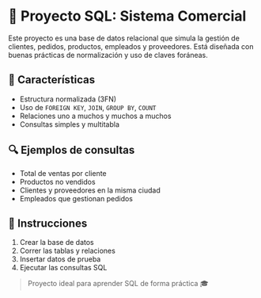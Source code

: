 # 📘 Proyecto SQL: Sistema Comercial

Este proyecto es una base de datos relacional que simula la gestión de clientes, pedidos, productos, empleados y proveedores. Está diseñada con buenas prácticas de normalización y uso de claves foráneas.

## 📌 Características

- Estructura normalizada (3FN)
- Uso de `FOREIGN KEY`, `JOIN`, `GROUP BY`, `COUNT`
- Relaciones uno a muchos y muchos a muchos
- Consultas simples y multitabla

## 🔍 Ejemplos de consultas

- Total de ventas por cliente
- Productos no vendidos
- Clientes y proveedores en la misma ciudad
- Empleados que gestionan pedidos

## 🧪 Instrucciones

1. Crear la base de datos
2. Correr las tablas y relaciones
3. Insertar datos de prueba
4. Ejecutar las consultas SQL

> Proyecto ideal para aprender SQL de forma práctica 🎓
